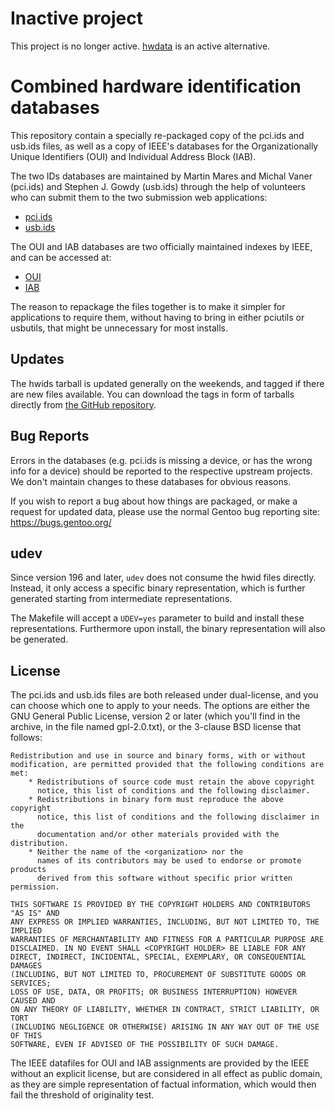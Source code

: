 Inactive project
================

This project is no longer active.
[hwdata](https://github.com/vcrhonek/hwdata) is an active alternative.

Combined hardware identification databases
==========================================

This repository contain a specially re-packaged copy of the pci.ids
and usb.ids files, as well as a copy of IEEE's databases for the
Organizationally Unique Identifiers (OUI) and Individual Address Block
(IAB).

The two IDs databases are maintained by Martin Mares and Michal Vaner
(pci.ids) and Stephen J. Gowdy (usb.ids) through the help of
volunteers who can submit them to the two submission web applications:

 * [pci.ids](http://pci-ids.ucw.cz/)
 * [usb.ids](https://usb-ids.gowdy.us/index.html)

The OUI and IAB databases are two officially maintained indexes by
IEEE, and can be accessed at:

 * [OUI](http://standards.ieee.org/develop/regauth/oui/public.html)
 * [IAB](http://standards.ieee.org/develop/regauth/iab/public.html)

The reason to repackage the files together is to make it simpler for
applications to require them, without having to bring in either
pciutils or usbutils, that might be unnecessary for most installs.

Updates
-------

The hwids tarball is updated generally on the weekends, and tagged if
there are new files available. You can download the tags in form of
tarballs directly from [the GitHub
repository](https://github.com/gentoo/hwids).

Bug Reports
-----------

Errors in the databases (e.g. pci.ids is missing a device, or has the wrong
info for a device) should be reported to the respective upstream projects.
We don't maintain changes to these databases for obvious reasons.

If you wish to report a bug about how things are packaged, or make a request
for updated data, please use the normal Gentoo bug reporting site:
https://bugs.gentoo.org/

udev
----

Since version 196 and later, `udev` does not consume the hwid files
directly. Instead, it only access a specific binary representation,
which is further generated starting from intermediate representations.

The Makefile will accept a `UDEV=yes` parameter to build and install
these representations. Furthermore upon install, the binary
representation will also be generated.

License
-------

The pci.ids and usb.ids files are both released under dual-license,
and you can choose which one to apply to your needs. The options are
either the GNU General Public License, version 2 or later (which
you'll find in the archive, in the file named gpl-2.0.txt), or the
3-clause BSD license that follows:

    Redistribution and use in source and binary forms, with or without
    modification, are permitted provided that the following conditions are met:
        * Redistributions of source code must retain the above copyright
          notice, this list of conditions and the following disclaimer.
        * Redistributions in binary form must reproduce the above copyright
          notice, this list of conditions and the following disclaimer in the
          documentation and/or other materials provided with the distribution.
        * Neither the name of the <organization> nor the
          names of its contributors may be used to endorse or promote products
          derived from this software without specific prior written permission.
   
    THIS SOFTWARE IS PROVIDED BY THE COPYRIGHT HOLDERS AND CONTRIBUTORS "AS IS" AND
    ANY EXPRESS OR IMPLIED WARRANTIES, INCLUDING, BUT NOT LIMITED TO, THE IMPLIED
    WARRANTIES OF MERCHANTABILITY AND FITNESS FOR A PARTICULAR PURPOSE ARE
    DISCLAIMED. IN NO EVENT SHALL <COPYRIGHT HOLDER> BE LIABLE FOR ANY
    DIRECT, INDIRECT, INCIDENTAL, SPECIAL, EXEMPLARY, OR CONSEQUENTIAL DAMAGES
    (INCLUDING, BUT NOT LIMITED TO, PROCUREMENT OF SUBSTITUTE GOODS OR SERVICES;
    LOSS OF USE, DATA, OR PROFITS; OR BUSINESS INTERRUPTION) HOWEVER CAUSED AND
    ON ANY THEORY OF LIABILITY, WHETHER IN CONTRACT, STRICT LIABILITY, OR TORT
    (INCLUDING NEGLIGENCE OR OTHERWISE) ARISING IN ANY WAY OUT OF THE USE OF THIS
    SOFTWARE, EVEN IF ADVISED OF THE POSSIBILITY OF SUCH DAMAGE.

The IEEE datafiles for OUI and IAB assignments are provided by the
IEEE without an explicit license, but are considered in all effect as
public domain, as they are simple representation of factual
information, which would then fail the threshold of originality test.
